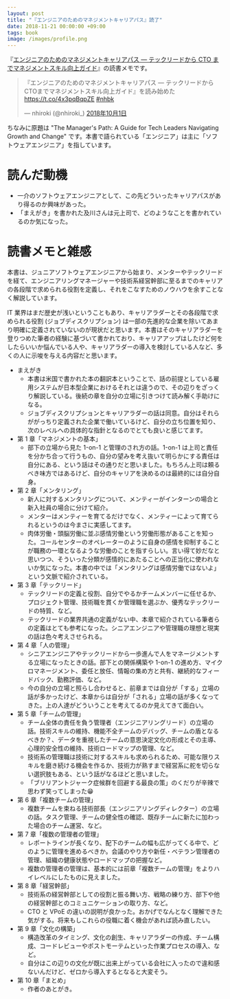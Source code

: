 ```yaml
---
layout: post
title: "『エンジニアのためのマネジメントキャリアパス』読了"
date: 2018-11-21 00:00:00 +09:00
tags: book
image: /images/profile.png
---
```


『[エンジニアのためのマネジメントキャリアパス ― テックリードから CTO までマネジメントスキル向上ガイド](https://www.oreilly.co.jp/books/9784873118482/)』の読書メモです。

<blockquote class="twitter-tweet" data-lang="ja"><p lang="ja" dir="ltr">『エンジニアのためのマネジメントキャリアパス ― テックリードからCTOまでマネジメントスキル向上ガイド』を読み始めた <a href="https://t.co/4x3pqBqpZE">https://t.co/4x3pqBqpZE</a> <a href="https://twitter.com/hashtag/nhbk?src=hash&amp;ref_src=twsrc%5Etfw">#nhbk</a></p>&mdash; nhiroki (@nhiroki_) <a href="https://twitter.com/nhiroki_/status/1046776483803353088?ref_src=twsrc%5Etfw">2018年10月1日</a></blockquote>
<script async src="https://platform.twitter.com/widgets.js" charset="utf-8"></script>

ちなみに原題は "The Manager's Path: A Guide for Tech Leaders Navigating Growth and Change" です。本書で語られている「エンジニア」は主に「ソフトウェアエンジニア」を指しています。

# 読んだ動機

- 一介のソフトウェアエンジニアとして、この先どういったキャリアパスがあり得るのか興味があった。
- 「まえがき」を書かれた及川さんは元上司で、どのようなことを書かれているのか気になった。

# 読書メモと雑感

本書は、ジュニアソフトウェアエンジニアから始まり、メンターやテックリードを経て、エンジニアリングマネージャーや技術系経営幹部に至るまでのキャリアの各段階で求められる役割を定義し、それをこなすためのノウハウを余すことなく解説しています。

IT 業界はまだ歴史が浅いということもあり、キャリアラダーとその各段階で求められる役割 (ジョブディスクリプション) は一部の先進的な企業を除いてあまり明確に定義されていないのが現状だと思います。本書はそのキャリアラダーを登りつめた筆者の経験に基づいて書かれており、キャリアアップはしたけど何をしたらいいか悩んでいる人や、キャリアラダーの導入を検討している人など、多くの人に示唆を与える内容だと思います。

- まえがき
  - 本書は米国で書かれた本の翻訳本ということで、話の前提としている雇用システムが日本型企業におけるそれとは違うので、その辺りをざっくり解説している。後続の章を自分の立場に引きつけて読み解く手助けになる。
  - ジョブディスクリプションとキャリアラダーの話は同意。自分はそれらががっちり定義された企業で働いているけど、自分の立ち位置を知り、次のレベルへの具体的な指針となるのでとても良いと感じてます。
- 第 1 章「マネジメントの基本」
  - 部下の立場から見た 1-on-1 と管理のされ方の話。1-on-1 は上司と責任を分かち合って行うもの、自分の望みを考え抜いて明らかにする責任は自分にある、という話はその通りだと思いました。もちろん上司は頼るべき味方ではあるけど、自分のキャリアを決めるのは最終的には自分自身。
- 第 2 章「メンタリング」
  - 新人に対するメンタリングについて、メンティーがインターンの場合と新入社員の場合に分けて紹介。
  - メンターはメンティーを育てるだけでなく、メンティーによって育てられるというのは今まさに実感してます。
  - 肉体労働・頭脳労働に並ぶ感情労働という労働形態があることを知った。コールセンターのオペレーターのように自身の感情を抑制することが職務の一環となるような労働のことを指すらしい。言い得て妙だなと思いつつ、そういった分類が感情的にあたることへの正当化に使われないか気になった。本書の中では「メンタリングは感情労働ではないよ」という文脈で紹介されている。
- 第 3 章「テックリード」
  - テックリードの定義と役割、自分でやるかチームメンバーに任せるか、プロジェクト管理、技術職を貫くか管理職を選ぶか、優秀なテックリードの特質、など。
  - テックリードの業界共通の定義がない中、本章で紹介されている筆者らの定義はとても参考になった。シニアエンジニアや管理職の理想と現実の話は色々考えさせられる。
- 第 4 章「人の管理」
  - シニアエンジニアやテックリードから一歩進んで人をマネージメントする立場になったときの話。部下との関係構築や 1-on-1 の進め方、マイクロマネージメント、委任と放任、情報の集め方と共有、継続的なフィードバック、勤務評価、など。
  - 今の自分の立場と照らし合わせると、前章までは自分が「する」立場の話が多かったけど、本章からは自分が「される」立場の話が多くなってきた。上の人達がどういうことを考えてるのか見えてきて面白い。
- 第 5 章「チームの管理」
  - チーム全体の責任を負う管理者（エンジニアリングリード）の立場の話。技術スキルの維持、機能不全チームのデバッグ、チームの盾となるべきか？、データを重視したチームの意思決定文化の形成とその主導、心理的安全性の維持、技術ロードマップの管理、など。
  - 技術系の管理職は技術に対するスキルも求められるため、可能な限りスキルを磨き続ける機会を作るか、技術力が熟すまで経営系に舵を切らない選択肢もある、という話がなるほどと思いました。
  - 「ブリリアントジャーク症候群を回避する最良の策」のくだりが辛辣で思わず笑ってしまった😁
- 第 6 章「複数チームの管理」
  - 複数チームを束ねる技術部長（エンジニアリングディレクター）の立場の話。タスク管理、チームの健全性の確認、既存チームに新たに加わった場合のチーム運営、など。
- 第 7 章「複数の管理者の管理」
  - レポートラインが長くなり、配下のチームの幅も広がってくる中で、どのように管理を進めるべきか。会議のやり方や新任・ベテラン管理者の管理、組織の健康状態やロードマップの把握など。
  - 複数の管理者の管理は、基本的には前章「複数チームの管理」をよりハイレベルにしたものに見えました。
- 第 8 章「経営幹部」
  - 技術系の経営幹部としての役割と振る舞い方、戦略の練り方、部下や他の経営幹部とのコミュニケーションの取り方、など。
  - CTO と VPoE の違いの説明が良かった。おかげでなんとなく理解できた気がする。将来もしこれらの役職に着く機会があれば読み直したい。
- 第 9 章「文化の構築」
  - 構造改革のタイミング、文化の創生、キャリアラダーの作成、チーム構成、コードレビューやポストモーテムといった作業プロセスの導入、など。
  - 自分はこの辺りの文化が既に出来上がっている会社に入ったので違和感ないんだけど、ゼロから導入するとなると大変そう。
- 第 10 章「まとめ」
  - 作者のあとがき。